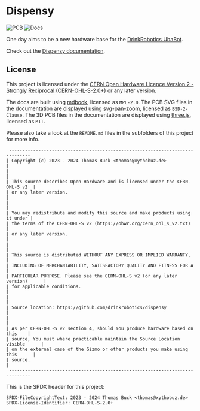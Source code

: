 # Dispensy

![PCB](https://github.com/drinkrobotics/dispensy/actions/workflows/kicad.yml/badge.svg)
![Docs](https://github.com/drinkrobotics/dispensy/actions/workflows/docs.yml/badge.svg)

One day aims to be a new hardware base for the [DrinkRobotics UbaBot](https://www.xythobuz.de/drinkrobotics.html).

Check out the [Dispensy documentation](https://drinkrobotics.github.io/dispensy/).

## License

This project is licensed under the [CERN Open Hardware Licence Version 2 - Strongly Reciprocal (CERN-OHL-S-2.0+)](https://ohwr.org/cern_ohl_s_v2.txt) or any later version.

The docs are built using [mdbook](https://github.com/rust-lang/mdBook), licensed as `MPL-2.0`.
The PCB SVG files in the documentation are displayed using [svg-pan-zoom](https://github.com/bumbu/svg-pan-zoom), licensed as `BSD-2-Clause`.
The 3D PCB files in the documentation are displayed using [three.js](hhttps://github.com/mrdoob/three.js), licensed as `MIT`.

Please also take a look at the `README.md` files in the subfolders of this project for more info.

     ------------------------------------------------------------------------------
    | Copyright (c) 2023 - 2024 Thomas Buck <thomas@xythobuz.de>                   |
    |                                                                              |
    | This source describes Open Hardware and is licensed under the CERN-OHL-S v2  |
    | or any later version.                                                        |
    |                                                                              |
    | You may redistribute and modify this source and make products using it under |
    | the terms of the CERN-OHL-S v2 (https://ohwr.org/cern_ohl_s_v2.txt)          |
    | or any later version.                                                        |
    |                                                                              |
    | This source is distributed WITHOUT ANY EXPRESS OR IMPLIED WARRANTY,          |
    | INCLUDING OF MERCHANTABILITY, SATISFACTORY QUALITY AND FITNESS FOR A         |
    | PARTICULAR PURPOSE. Please see the CERN-OHL-S v2 (or any later version)      |
    | for applicable conditions.                                                   |
    |                                                                              |
    | Source location: https://github.com/drinkrobotics/dispensy                   |
    |                                                                              |
    | As per CERN-OHL-S v2 section 4, should You produce hardware based on this    |
    | source, You must where practicable maintain the Source Location visible      |
    | on the external case of the Gizmo or other products you make using this      |
    | source.                                                                      |
     ------------------------------------------------------------------------------

This is the SPDX header for this project:

    SPDX-FileCopyrightText: 2023 - 2024 Thomas Buck <thomas@xythobuz.de>
    SPDX-License-Identifier: CERN-OHL-S-2.0+
